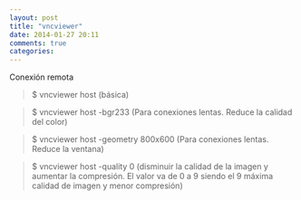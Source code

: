 ```yaml
---
layout: post
title: "vncviewer"
date: 2014-01-27 20:11
comments: true
categories: 
---
```

Conexión remota

>$ vncviewer host  (básica)

>$ vncviewer host -bgr233 (Para conexiones lentas. Reduce la calidad del color)

>$ vncviewer host -geometry 800x600 (Para conexiones lentas. Reduce la ventana)

>$ vncviewer host -quality 0 (disminuir la calidad de la imagen y aumentar la compresión. El valor va de 0 a 9 siendo el 9 máxima calidad de imagen y menor compresión)

